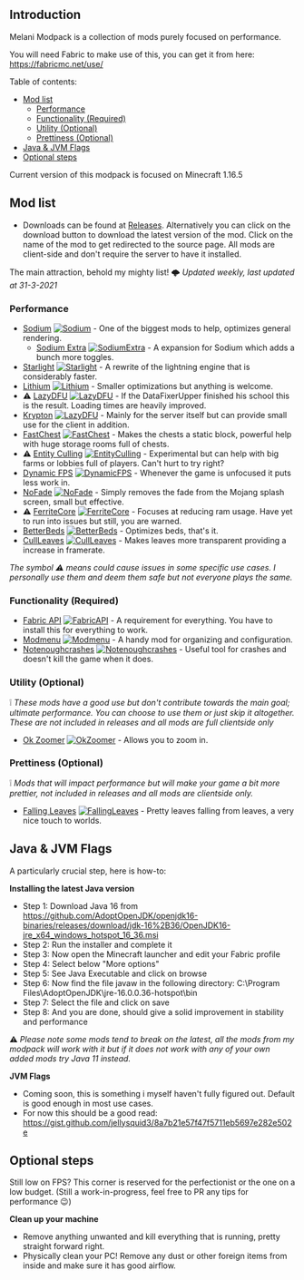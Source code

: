 
## Introduction

Melani Modpack is a collection of mods purely focused on performance. 

You will need Fabric to make use of this, you can get it from here: https://fabricmc.net/use/

Table of contents:
- [Mod list](https://github.com/Alejandro-Sosa/Melani-Modpack#mod-list)
  - [Performance](https://github.com/Alejandro-Sosa/Melani-Modpack#performance)
  - [Functionality (Required)](https://github.com/Alejandro-Sosa/Melani-Modpack#functionality-required)
  - [Utility (Optional)]()
  - [Prettiness (Optional)]()
- [Java & JVM Flags](https://github.com/Alejandro-Sosa/Melani-Modpack#java--jvm-flags)
- [Optional steps](https://github.com/Alejandro-Sosa/Melani-Modpack#optional-steps)

Current version of this modpack is focused on Minecraft 1.16.5

## Mod list

* Downloads can be found at [Releases](https://github.com/Alejandro-Sosa/Melani-Modpack/releases). Alternatively you can click on the download button to download the latest version of the mod. Click on the name of the mod to get redirected to the source page. All mods are client-side and don't require the server to have it installed.
 
The main attraction, behold my mighty list! 🌩️ *Updated weekly, last updated at 31-3-2021*

### Performance

- [Sodium](https://github.com/CaffeineMC/sodium-fabric) [![Sodium](https://img.shields.io/badge/-%E2%86%93-brightgreen)](https://github.com/CaffeineMC/sodium-fabric/suites/2359795839/artifacts/49961006) - One of the biggest mods to help, optimizes general rendering.
  - [Sodium Extra](https://github.com/FlashyReese/sodium-extra-fabric) [![SodiumExtra](https://img.shields.io/badge/-%E2%86%93-brightgreen)](https://github.com/FlashyReese/sodium-extra-fabric/suites/2363742178/artifacts/50058653) - A expansion for Sodium which adds a bunch more toggles.
- [Starlight](https://github.com/Spottedleaf/Starlight) [![Starlight](https://img.shields.io/badge/-%E2%86%93-brightgreen)](https://github.com/Spottedleaf/Starlight/releases/download/1.0.0-RC1/starlight-fabric-1.0.0-RC1-1.16.x.jar) - A rewrite of the lightning engine that is considerably faster.
- [Lithium](https://github.com/CaffeineMC/lithium-fabric) [![Lithium](https://img.shields.io/badge/-%E2%86%93-brightgreen)](https://github.com/CaffeineMC/lithium-fabric/suites/2240511832/artifacts/46509597) - Smaller optimizations but anything is welcome.
-  ⚠️ [LazyDFU](https://github.com/astei/lazydfu) [![LazyDFU](https://img.shields.io/badge/-%E2%86%93-brightgreen)](https://ci.velocitypowered.com/job/lazydfu/12/artifact/build/libs/lazydfu-0.1.3-SNAPSHOT.jar) - If the DataFixerUpper finished his school this is the result. Loading times are heavily improved.
- [Krypton](https://github.com/astei/krypton) [![LazyDFU](https://img.shields.io/badge/-%E2%86%93-brightgreen)](https://ci.velocitypowered.com/job/krypton/lastSuccessfulBuild/artifact/build/libs/krypton-0.1.3-SNAPSHOT.jar) - Mainly for the server itself but can provide small use for the client in addition.
- [FastChest](https://www.curseforge.com/minecraft/mc-mods/fastchest) [![FastChest](https://img.shields.io/badge/-%E2%86%93-brightgreen)](https://www.curseforge.com/minecraft/mc-mods/fastchest/download/3222361/file) - Makes the chests a static block, powerful help with huge storage rooms full of chests.
-  ⚠️ [Entity Culling](https://www.curseforge.com/minecraft/mc-mods/entityculling) [![EntityCulling](https://img.shields.io/badge/-%E2%86%93-brightgreen)](https://github.com/tr7zw/EntityCulling-Fabric/suites/2372836291/artifacts/50320558) - Experimental but can help with big farms or lobbies full of players. Can't hurt to try right?
- [Dynamic FPS](https://modrinth.com/mod/dynamic-fps) [![DynamicFPS](https://img.shields.io/badge/-%E2%86%93-brightgreen)](https://github.com/juliand665/Dynamic-FPS/releases/download/2.0.1/dynamic-fps-2.0.1.jar) - Whenever the game is unfocused it puts less work in.
- [NoFade](https://modrinth.com/mod/no-fade) [![NoFade](https://img.shields.io/badge/-%E2%86%93-brightgreen)](https://github.com/UltimateBoomer/mc-no-fade/suites/2194499442/artifacts/45274069) - Simply removes the fade from the Mojang splash screen, small but effective.
-  ⚠️ [FerriteCore](https://github.com/malte0811/FerriteCore) [![FerriteCore](https://img.shields.io/badge/-%E2%86%93-brightgreen)](https://www.curseforge.com/minecraft/mc-mods/ferritecore-fabric/download/3253564/file) - Focuses at reducing ram usage. Have yet to run into issues but still, you are warned.
-  [BetterBeds](https://modrinth.com/mod/better-beds) [![BetterBeds](https://img.shields.io/badge/-%E2%86%93-brightgreen)](https://github.com/TeamMidnightDust/BetterBeds/releases/download/v1.1.0/betterbeds-1.1.0.jar) - Optimizes beds, that's it.
-  [CullLeaves](https://modrinth.com/mod/cull-leaves) [![CullLeaves](https://img.shields.io/badge/-%E2%86%93-brightgreen)](https://github.com/TeamMidnightDust/CullLeaves/releases/download/v2.0.0/cullleaves-2.0.0.jar) - Makes leaves more transparent providing a increase in framerate.

*The symbol ⚠️ means could cause issues in some specific use cases. I personally use them and deem them safe but not everyone plays the same.*

### Functionality (Required)

- [Fabric API](https://www.curseforge.com/minecraft/mc-mods/fabric-api) [![FabricAPI](https://img.shields.io/badge/-%E2%86%93-brightgreen)](https://www.curseforge.com/minecraft/mc-mods/fabric-api/download/3248105/file) - A requirement for everything. You have to install this for everything to work.
- [Modmenu](https://github.com/TerraformersMC/ModMenu) [![Modmenu](https://img.shields.io/badge/-%E2%86%93-brightgreen)](https://github.com/TerraformersMC/ModMenu/suites/2099345544/artifacts/42641822) - A handy mod for organizing and configuration.
- [Notenoughcrashes](https://www.curseforge.com/minecraft/mc-mods/not-enough-crashes) [![Notenoughcrashes](https://img.shields.io/badge/-%E2%86%93-brightgreen)](https://www.curseforge.com/minecraft/mc-mods/not-enough-crashes/download/3226331/file) - Useful tool for crashes and doesn't kill the game when it does.

### Utility (Optional)

❕ *These mods have a good use but don't contribute towards the main goal; ultimate performance. You can choose to use them or just skip it altogether. These are not included in releases and all mods are full clientside only*

- [Ok Zoomer](https://modrinth.com/mod/ok-zoomer) [![OkZoomer](https://img.shields.io/badge/-%E2%86%93-brightgreen)](https://github.com/joaoh1/OkZoomer/releases/download/4.0.1%2B1.16.2/okzoomer-4.0.1+1.16.2.jar) - Allows you to zoom in.

### Prettiness (Optional)

❕ *Mods that will impact performance but will make your game a bit more prettier, not included in releases and all mods are clientside only.*

- [Falling Leaves](https://modrinth.com/mod/fallingleaves) [![FallingLeaves](https://img.shields.io/badge/-%E2%86%93-brightgreen)](https://github.com/RandomMcSomethin/fallingleaves/suites/2231705997/artifacts/46259865) - Pretty leaves falling from leaves, a very nice touch to worlds.

## Java & JVM Flags

A particularly crucial step, here is how-to:

**Installing the latest Java version**
- Step 1: Download Java 16 from https://github.com/AdoptOpenJDK/openjdk16-binaries/releases/download/jdk-16%2B36/OpenJDK16-jre_x64_windows_hotspot_16_36.msi
- Step 2: Run the installer and complete it
- Step 3: Now open the Minecraft launcher and edit your Fabric profile
- Step 4: Select below "More options"
- Step 5: See Java Executable and click on browse
- Step 6: Now find the file javaw in the following directory: C:\Program Files\AdoptOpenJDK\jre-16.0.0.36-hotspot\bin
- Step 7: Select the file and click on save
- Step 8: And you are done, should give a solid improvement in stability and performance

⚠️ *Please note some mods tend to break on the latest, all the mods from my modpack will work with it but if it does not work with any of your own added mods try Java 11 instead.*

**JVM Flags**
- Coming soon, this is something i myself haven't fully figured out. Default is good enough in most use cases.
- For now this should be a good read: https://gist.github.com/jellysquid3/8a7b21e57f47f5711eb5697e282e502e

## Optional steps

Still low on FPS? This corner is reserved for the perfectionist or the one on a low budget. (Still a work-in-progress, feel free to PR any tips for performance 😉)

**Clean up your machine**
- Remove anything unwanted and kill everything that is running, pretty straight forward right.
- Physically clean your PC! Remove any dust or other foreign items from inside and make sure it has good airflow.
